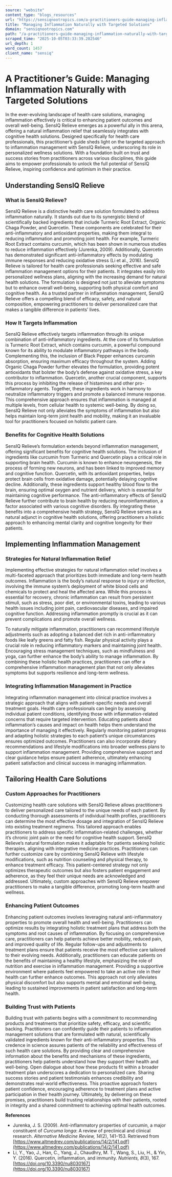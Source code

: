 ```yaml
---
source: "website"
content_type: "blogs_resources"
url: "https://sensiqnootropics.com/a-practitioners-guide-managing-inflammation-naturally-with-targeted-solutions/"
title: "Managing Inflammation Naturally with Targeted Solutions"
domain: "sensiqnootropics.com"
path: "/a-practitioners-guide-managing-inflammation-naturally-with-targeted-solutions/"
scraped_time: "2025-10-05T03:33:39.282546"
url_depth: 1
word_count: 1457
client_name: "sensiq"
---
```


# A Practitioner’s Guide: Managing Inflammation Naturally with Targeted Solutions

In the ever-evolving landscape of health care solutions, managing inflammation effectively is critical to enhancing patient outcomes and overall well-being. SensIQ Relieve emerges as a powerful ally in this arena, offering a natural inflammation relief that seamlessly integrates with cognitive health solutions. Designed specifically for health care professionals, this practitioner’s guide sheds light on the targeted approach to inflammation management with SensIQ Relieve, underscoring its role in personalized wellness solutions. With a foundation built on trust and success stories from practitioners across various disciplines, this guide aims to empower professionals to unlock the full potential of SensIQ Relieve, inspiring confidence and optimism in their practice.

## Understanding SensIQ Relieve

### What is SensIQ Relieve?

SensIQ Relieve is a distinctive health care solution formulated to address inflammation naturally. It stands out due to its synergistic blend of scientifically backed ingredients that include Turmeric Root Extract, Organic Chaga Powder, and Quercetin. These components are celebrated for their anti-inflammatory and antioxidant properties, making them integral to reducing inflammation and promoting joint health. For example, Turmeric Root Extract contains curcumin, which has been shown in numerous studies to reduce inflammation effectively (Jurenka, 2009). Additionally, Quercetin has demonstrated significant anti-inflammatory effects by modulating immune responses and reducing oxidative stress (Li et al., 2016). SensIQ Relieve is tailored for health care professionals seeking effective and safe inflammation management options for their patients. It integrates easily into personalized wellness plans, aligning with the increasing demand for natural health solutions. The formulation is designed not just to alleviate symptoms but to enhance overall well-being, supporting both physical comfort and cognitive health. As a trusted partner in inflammation management, SensIQ Relieve offers a compelling blend of efficacy, safety, and natural composition, empowering practitioners to deliver personalized care that makes a tangible difference in patients’ lives.

### How It Targets Inflammation

SensIQ Relieve effectively targets inflammation through its unique combination of anti-inflammatory ingredients. At the core of its formulation is Turmeric Root Extract, which contains curcumin, a powerful compound known for its ability to modulate inflammatory pathways in the body. Complementing this, the inclusion of Black Pepper enhances curcumin absorption, ensuring maximum efficacy throughout the system. Adding Organic Chaga Powder further elevates the formulation, providing potent antioxidants that bolster the body’s defense against oxidative stress, a key contributor to inflammation. Quercetin, another crucial component, supports this process by inhibiting the release of histamines and other pro-inflammatory agents. Together, these ingredients work in harmony to neutralize inflammatory triggers and promote a balanced immune response. This comprehensive approach ensures that inflammation is managed at multiple levels, from cellular health to systemic well-being. By doing so, SensIQ Relieve not only alleviates the symptoms of inflammation but also helps maintain long-term joint health and mobility, making it an invaluable tool for practitioners focused on holistic patient care.

### Benefits for Cognitive Health Solutions

SensIQ Relieve’s formulation extends beyond inflammation management, offering significant benefits for cognitive health solutions. The inclusion of ingredients like curcumin from Turmeric and Quercetin plays a critical role in supporting brain health. Curcumin is known to enhance neurogenesis, the process of forming new neurons, and has been linked to improved memory and cognitive function. Quercetin, with its antioxidant properties, helps protect brain cells from oxidative damage, potentially delaying cognitive decline. Additionally, these ingredients support healthy blood flow to the brain, ensuring optimal oxygen and nutrient delivery, which is essential for maintaining cognitive performance. The anti-inflammatory effects of SensIQ Relieve further contribute to brain health by reducing neuroinflammation, a factor associated with various cognitive disorders. By integrating these benefits into a comprehensive health strategy, SensIQ Relieve serves as a natural adjunct in cognitive health solutions, offering practitioners a holistic approach to enhancing mental clarity and cognitive longevity for their patients.

## Implementing Inflammation Management

### Strategies for Natural Inflammation Relief

Implementing effective strategies for natural inflammation relief involves a multi-faceted approach that prioritizes both immediate and long-term health outcomes. Inflammation is the body’s natural response to injury or infection, involving the immune system’s deployment of white blood cells and chemicals to protect and heal the affected area. While this process is essential for recovery, chronic inflammation can result from persistent stimuli, such as stress, poor diet, or environmental toxins, leading to various health issues including joint pain, cardiovascular diseases, and impaired cognitive function. Addressing inflammation promptly is crucial as it can prevent complications and promote overall wellness.

To naturally mitigate inflammation, practitioners can recommend lifestyle adjustments such as adopting a balanced diet rich in anti-inflammatory foods like leafy greens and fatty fish. Regular physical activity plays a crucial role in reducing inflammatory markers and maintaining joint health. Encouraging stress management techniques, such as mindfulness and yoga, can further enhance the body’s ability to manage inflammation. By combining these holistic health practices, practitioners can offer a comprehensive inflammation management plan that not only alleviates symptoms but supports resilience and long-term wellness.

### Integrating Inflammation Management in Practice

Integrating inflammation management into clinical practice involves a strategic approach that aligns with patient-specific needs and overall treatment goals. Health care professionals can begin by assessing individual patient conditions, identifying those with inflammation-related concerns that require targeted intervention. Educating patients about inflammation’s causes and impact on health helps them understand the importance of managing it effectively. Regularly monitoring patient progress and adapting holistic strategies to each patient’s unique circumstances ensures optimized outcomes. Practitioners can also incorporate dietary recommendations and lifestyle modifications into broader wellness plans to support inflammation management. Providing comprehensive support and clear guidance helps ensure patient adherence, ultimately enhancing patient satisfaction and clinical success in managing inflammation.

## Tailoring Health Care Solutions

### Custom Approaches for Practitioners

Customizing health care solutions with SensIQ Relieve allows practitioners to deliver personalized care tailored to the unique needs of each patient. By conducting thorough assessments of individual health profiles, practitioners can determine the most effective dosage and integration of SensIQ Relieve into existing treatment regimens. This tailored approach enables practitioners to address specific inflammation-related challenges, whether it’s chronic joint pain or the need for cognitive health support. SensIQ Relieve’s natural formulation makes it adaptable for patients seeking holistic therapies, aligning with integrative medicine practices. Practitioners can further customize care by combining SensIQ Relieve with lifestyle modifications, such as nutrition counseling and physical therapy, to enhance treatment efficacy. This patient-centered strategy not only optimizes therapeutic outcomes but also fosters patient engagement and adherence, as they feel their unique needs are acknowledged and addressed. Ultimately, custom approaches with SensIQ Relieve empower practitioners to make a tangible difference, promoting long-term health and wellness.

### Enhancing Patient Outcomes

Enhancing patient outcomes involves leveraging natural anti-inflammatory properties to promote overall health and well-being. Practitioners can optimize results by integrating holistic treatment plans that address both the symptoms and root causes of inflammation. By focusing on comprehensive care, practitioners can help patients achieve better mobility, reduced pain, and improved quality of life. Regular follow-ups and adjustments to treatment plans ensure that patients receive the most effective care tailored to their evolving needs. Additionally, practitioners can educate patients on the benefits of maintaining a healthy lifestyle, emphasizing the role of nutrition and exercise in inflammation management. Providing a supportive environment where patients feel empowered to take an active role in their health can further enhance outcomes. This approach not only alleviates physical discomfort but also supports mental and emotional well-being, leading to sustained improvements in patient satisfaction and long-term health.

### Building Trust with Patients

Building trust with patients begins with a commitment to recommending products and treatments that prioritize safety, efficacy, and scientific backing. Practitioners can confidently guide their patients to inflammation management solutions that are formulated with natural, scientifically validated ingredients known for their anti-inflammatory properties. This credence in science assures patients of the reliability and effectiveness of such health care solutions. By providing clear and comprehensive information about the benefits and mechanisms of these ingredients, practitioners help patients understand how they support their health and well-being. Open dialogue about how these products fit within a broader treatment plan underscores a dedication to personalized care. Sharing success stories and patient testimonials enhances credibility and demonstrates real-world effectiveness. This proactive approach fosters patient confidence, encouraging adherence to treatment plans and active participation in their health journey. Ultimately, by delivering on these promises, practitioners build trusting relationships with their patients, rooted in integrity and a shared commitment to achieving optimal health outcomes.

**References**

* Jurenka, J. S. (2009). Anti-inflammatory properties of curcumin, a major constituent of _Curcuma longa_: A review of preclinical and clinical research. _Alternative Medicine Review, 14_(2), 141–153. Retrieved from [https://www.altmedrev.com/publications/14/2/141.pdf](https://www.altmedrev.com/publications/14/2/141.pdf)
* Li, Y., Yao, J., Han, C., Yang, J., Chaudhry, M. T., Wang, S., Liu, H., & Yin, Y. (2016). Quercetin, inflammation, and immunity. _Nutrients, 8_(3), 167. [https://doi.org/10.3390/nu8030167](https://doi.org/10.3390/nu8030167)